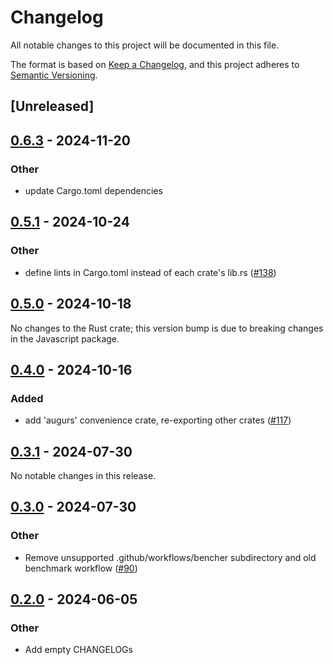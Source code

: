 # Changelog
All notable changes to this project will be documented in this file.

The format is based on [Keep a Changelog](https://keepachangelog.com/en/1.0.0/),
and this project adheres to [Semantic Versioning](https://semver.org/spec/v2.0.0.html).

## [Unreleased]

## [0.6.3](https://github.com/grafana/augurs/compare/augurs-changepoint-v0.6.2...augurs-changepoint-v0.6.3) - 2024-11-20

### Other

- update Cargo.toml dependencies

## [0.5.1](https://github.com/grafana/augurs/compare/augurs-changepoint-v0.5.0...augurs-changepoint-v0.5.1) - 2024-10-24

### Other

- define lints in Cargo.toml instead of each crate's lib.rs ([#138](https://github.com/grafana/augurs/pull/138))

## [0.5.0](https://github.com/grafana/augurs/compare/augurs-changepoint-v0.5.0...augurs-changepoint-v0.4.3) - 2024-10-18

No changes to the Rust crate; this version bump is due to breaking changes in the
Javascript package.

## [0.4.0](https://github.com/grafana/augurs/compare/augurs-changepoint-v0.3.1...augurs-changepoint-v0.4.0) - 2024-10-16

### Added

- add 'augurs' convenience crate, re-exporting other crates ([#117](https://github.com/grafana/augurs/pull/117))

## [0.3.1](https://github.com/grafana/augurs/compare/augurs-changepoint-v0.3.0...augurs-changepoint-v0.3.1) - 2024-07-30

No notable changes in this release.

## [0.3.0](https://github.com/grafana/augurs/compare/augurs-changepoint-v0.2.0...augurs-changepoint-v0.3.0) - 2024-07-30

### Other
- Remove unsupported .github/workflows/bencher subdirectory and old benchmark workflow ([#90](https://github.com/grafana/augurs/pull/90))

## [0.2.0](https://github.com/grafana/augurs/compare/augurs-changepoint-v0.1.2...augurs-changepoint-v0.2.0) - 2024-06-05

### Other
- Add empty CHANGELOGs

